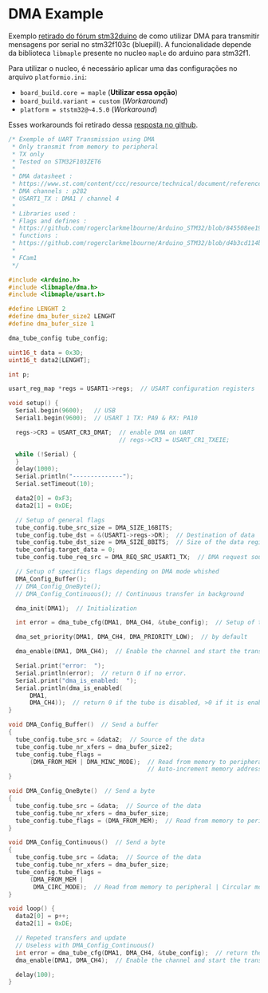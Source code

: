 # DMA Example

Exemplo [retirado do fórum stm32duino](https://www.stm32duino.com/viewtopic.php?t=3887) de como utilizar DMA para transmitir mensagens por serial no stm32f103c (bluepill). A funcionalidade depende da biblioteca `libmaple` presente no nucleo `maple` do arduino para stm32f1.

Para utilizar o nucleo, é necessário aplicar uma das configurações no arquivo `platformio.ini`:

- `board_build.core = maple` (**Utilizar essa opção**)
- `board_build.variant = custom` (*Workaround*)
- `platform = ststm32@~4.5.0` (*Workaround*)

Esses workarounds foi retirado dessa [resposta no github](https://github.com/platformio/platform-ststm32/issues/76#issuecomment-449624969).

```c
/* Exemple of UART Transmission using DMA
 * Only transmit from memory to peripheral
 * TX only
 * Tested on STM32F103ZET6
 *
 * DMA datasheet :
 * https://www.st.com/content/ccc/resource/technical/document/reference_manual/59/b9/ba/7f/11/af/43/d5/CD00171190.pdf/files/CD00171190.pdf/jcr:content/translations/en.CD00171190.pdf
 * DMA channels : p282
 * USART1_TX : DMA1 / channel 4
 *
 * Libraries used :
 * Flags and defines :
 * https://github.com/rogerclarkmelbourne/Arduino_STM32/blob/845508ee19369de64a52ee86961dd837b6459de6/STM32F1/system/libmaple/include/libmaple/dma.h
 * functions :
 * https://github.com/rogerclarkmelbourne/Arduino_STM32/blob/d4b3cd114ba567dbd917b7373f2160d14dd29fd4/STM32F1/system/libmaple/stm32f1/include/series/dma.h
 *
 * FCam1
 */

#include <Arduino.h>
#include <libmaple/dma.h>
#include <libmaple/usart.h>

#define LENGHT 2
#define dma_bufer_size2 LENGHT
#define dma_bufer_size 1

dma_tube_config tube_config;

uint16_t data = 0x3D;
uint16_t data2[LENGHT];

int p;

usart_reg_map *regs = USART1->regs;  // USART configuration registers

void setup() {
  Serial.begin(9600);   // USB
  Serial1.begin(9600);  // USART 1 TX: PA9 & RX: PA10

  regs->CR3 = USART_CR3_DMAT;  // enable DMA on UART
                               // regs->CR3 = USART_CR1_TXEIE;

  while (!Serial) {
  }
  delay(1000);
  Serial.println("--------------");
  Serial.setTimeout(10);

  data2[0] = 0xF3;
  data2[1] = 0xDE;

  // Setup of general flags
  tube_config.tube_src_size = DMA_SIZE_16BITS;
  tube_config.tube_dst = &(USART1->regs->DR);  // Destination of data
  tube_config.tube_dst_size = DMA_SIZE_8BITS;  // Size of the data register
  tube_config.target_data = 0;
  tube_config.tube_req_src = DMA_REQ_SRC_USART1_TX;  // DMA request source.

  // Setup of specifics flags depending on DMA mode whished
  DMA_Config_Buffer();
  // DMA_Config_OneByte();
  // DMA_Config_Continuous(); // Continuous transfer in background

  dma_init(DMA1);  // Initialization

  int error = dma_tube_cfg(DMA1, DMA_CH4, &tube_config);  // Setup of the DMA

  dma_set_priority(DMA1, DMA_CH4, DMA_PRIORITY_LOW);  // by default

  dma_enable(DMA1, DMA_CH4);  // Enable the channel and start the transfer.

  Serial.print("error:  ");
  Serial.println(error);  // return 0 if no error.
  Serial.print("dma_is_enabled:  ");
  Serial.println(dma_is_enabled(
      DMA1,
      DMA_CH4));  // return 0 if the tube is disabled, >0 if it is enabled.
}

void DMA_Config_Buffer()  // Send a buffer
{
  tube_config.tube_src = &data2;  // Source of the data
  tube_config.tube_nr_xfers = dma_bufer_size2;
  tube_config.tube_flags =
      (DMA_FROM_MEM | DMA_MINC_MODE);  // Read from memory to peripheral |
                                       // Auto-increment memory address
}

void DMA_Config_OneByte()  // Send a byte
{
  tube_config.tube_src = &data;  // Source of the data
  tube_config.tube_nr_xfers = dma_bufer_size;
  tube_config.tube_flags = (DMA_FROM_MEM);  // Read from memory to peripheral
}

void DMA_Config_Continuous()  // Send a byte
{
  tube_config.tube_src = &data;  // Source of the data
  tube_config.tube_nr_xfers = dma_bufer_size;
  tube_config.tube_flags =
      (DMA_FROM_MEM |
       DMA_CIRC_MODE);  // Read from memory to peripheral | Circular mode
}

void loop() {
  data2[0] = p++;
  data2[1] = 0xDE;

  // Repeted transfers and update
  // Useless with DMA_Config_Continuous()
  int error = dma_tube_cfg(DMA1, DMA_CH4, &tube_config);  // return the error
  dma_enable(DMA1, DMA_CH4);  // Enable the channel and start the transfer.

  delay(100);
}
```
